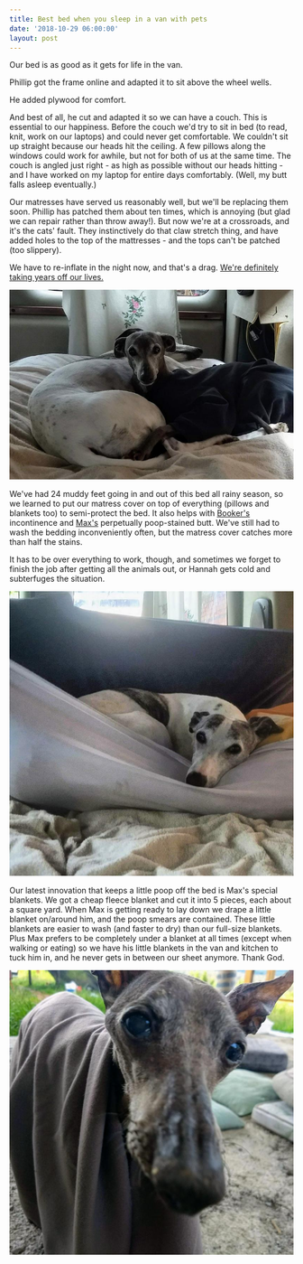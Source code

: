```yaml
---
title: Best bed when you sleep in a van with pets
date: '2018-10-29 06:00:00'
layout: post
---
```


Our bed is as good as it gets for life in the van.

Phillip got the frame online and adapted it to sit above the wheel wells.

He added plywood for comfort.

And best of all, he cut and adapted it so we can have a couch. This is essential to our happiness. Before the couch we'd try to sit in bed (to read, knit, work on our laptops) and could never get comfortable. We couldn't sit up straight because our heads hit the ceiling. A few pillows along the windows could work for awhile, but not for both of us at the same time. The couch is angled just right - as high as possible without our heads hitting - and I have worked on my laptop for entire days comfortably. (Well, my butt falls asleep eventually.)

Our matresses have served us reasonably well, but we'll be replacing them soon. Phillip has patched them about ten times, which is annoying (but glad we can repair rather than throw away!). But now we're at a crossroads, and it's the cats' fault. They instinctively do that claw stretch thing, and have added holes to the top of the mattresses - and the tops can't be patched (too slippery).

We have to re-inflate in the night now, and that's a drag. [We're definitely taking years off our lives.](http://reverdecer.annalisagross.com/2018/10/26/premature-aging/)

[![](/images/bed_cover_.jpg)](/images/bed_cover.jpg)

We've had 24 muddy feet going in and out of this bed all rainy season, so we learned to put our matress cover on top of everything (pillows and blankets too) to semi-protect the bed. It also helps with [Booker's](https://reverdecer.annalisagross.com/2018/09/06/booker/) incontinence and [Max's](https://reverdecer.annalisagross.com/2018/09/05/max/) perpetually poop-stained butt. We've still had to wash the bedding inconveniently often, but the matress cover catches more than half the stains.

It has to be over everything to work, though, and sometimes we forget to finish the job after getting all the animals out, or Hannah gets cold and subterfuges the situation.

[![](/images/hannah_subterfuge_.jpg)](/images/hannah_subterfuge.jpg)

Our latest innovation that keeps a little poop off the bed is Max's special blankets. We got a cheap fleece blanket and cut it into 5 pieces, each about a square yard. When Max is getting ready to lay down we drape a little blanket on/around him, and the poop smears are contained. These little blankets are easier to wash (and faster to dry) than our full-size blankets. Plus Max prefers to be completely under a blanket at all times (except when walking or eating) so we have his little blankets in the van and kitchen to tuck him in, and he never gets in between our sheet anymore. Thank God.

[![](/images/jedi_max3_.jpg)](/images/jedi_max3.jpg)